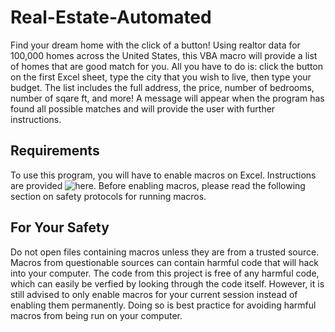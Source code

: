 # Real-Estate-Automated
Find your dream home with the click of a button! Using realtor data for 100,000 homes across the United States, this VBA macro will provide a list of homes that are good match for you. All you have to do is: click the button on the first Excel sheet, type the city that you wish to live, then type your budget. The list includes the full address, the price, number of bedrooms, number of sqare ft, and more! A message will appear when the program has found all possible matches and will provide the user with further instructions.

## Requirements
To use this program, you will have to enable macros on Excel. Instructions are provided ![here](https://support.microsoft.com/en-us/office/macros-in-office-files-12b036fd-d140-4e74-b45e-16fed1a7e5c6). Before enabling macros, please read the following section on safety protocols for running macros.

## For Your Safety
Do not open files containing macros unless they are from a trusted source. Macros from questionable sources can contain harmful code that will hack into your computer. The code from this project is free of any harmful code, which can easily be verfied by looking through the code itself. However, it is still advised to only enable macros for your current session instead of enabling them permanently. Doing so is best practice for avoiding harmful macros from being run on your computer.

